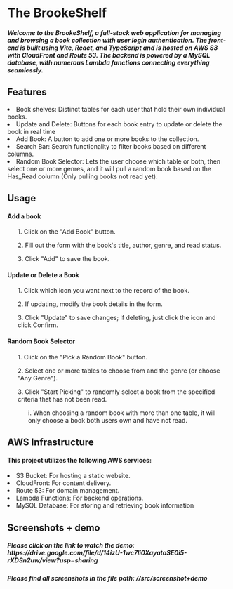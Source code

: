 <H1> The BrookeShelf </H1>

<H5> Welcome to the BrookeShelf, a full-stack web application for managing and browsing a book collection with user login authentication. 
  The front-end is built using Vite, React, and TypeScript and is hosted on AWS S3 with CloudFront and Route 53. 
  The backend is powered by a MySQL database, with numerous Lambda functions connecting everything seamlessly.</H5>

<H2> Features</H2>
<li>Book shelves: Distinct tables for each user that hold their own individual books.</li>
<li>Update and Delete: Buttons for each book entry to update or delete the book in real time</li>
<li>Add Book: A button to add one or more books to the collection.</li>
<li>Search Bar: Search functionality to filter books based on different columns.</li>
<li> Random Book Selector: Lets the user choose which table or both, then select one or more genres, and it will pull a random book based on the Has_Read column (Only pulling books not read yet).</li>

<H2>Usage</H2>
<H4>Add a book</H4>
<ul>1. Click on the "Add Book" button.</ul>
<ul>2. Fill out the form with the book's title, author, genre, and read status.</ul>
<ul>3. Click "Add" to save the book.</ul>

<H4>Update or Delete a Book</H4>
<ul>1. Click which icon you want next to the record of the book.</ul>
<ul>2. If updating, modify the book details in the form.</ul>
<ul>3. Click "Update" to save changes; if deleting, just click the icon and click Confirm.</ul>

<h4>Random Book Selector</h4>
<ul>1. Click on the "Pick a Random Book" button.</ul>
<ul>2. Select one or more tables to choose from and the genre (or choose "Any Genre").</ul>
<ul>3. Click "Start Picking" to randomly select a book from the specified criteria that has not been read.</ul>
<ul><ul>i. When choosing a random book with more than one table, it will only choose a book both users own and have not read.</ul></ul>

<h2>AWS Infrastructure</h2>
<h4>This project utilizes the following AWS services:</h4>
<li>S3 Bucket: For hosting a static website.</li>
<li>CloudFront: For content delivery.</li>
<li>Route 53: For domain management.</li>
<li>Lambda Functions: For backend operations.</li>
<li>MySQL Database: For storing and retrieving book information</li>

<H2>Screenshots + demo</H2>
<h5> Please click on the link to watch the demo: https://drive.google.com/file/d/14izU-1wc7Ii0XayataSE0i5-rXDSn2uw/view?usp=sharing </h5>
<h5>Please find all screenshots in the file path: //src/screenshot+demo</h5>

